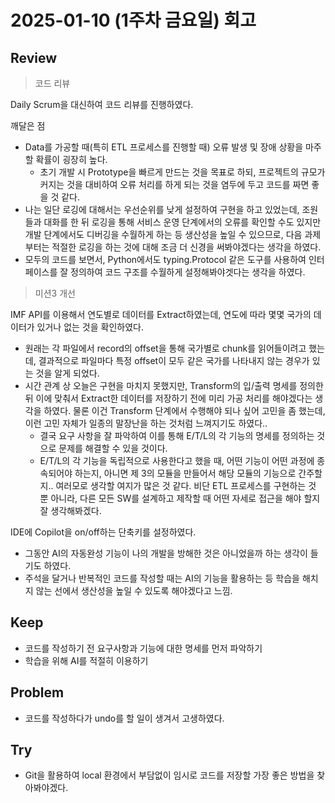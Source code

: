 # 2025-01-10 (1주차 금요일) 회고

## Review

> 코드 리뷰

Daily Scrum을 대신하여 코드 리뷰를 진행하였다.

깨달은 점
* Data를 가공할 때(특히 ETL 프로세스를 진행할 때) 오류 발생 및 장애 상황을 마주할 확률이 굉장히 높다.
  * 초기 개발 시 Prototype을 빠르게 만드는 것을 목표로 하되, 프로젝트의 규모가 커지는 것을 대비하여 오류 처리를 하게 되는 것을 염두에 두고 코드를 짜면 좋을 것 같다.
* 나는 일단 로깅에 대해서는 우선순위를 낮게 설정하여 구현을 하고 있었는데, 조원들과 대화를 한 뒤 로깅을 통해 서비스 운영 단계에서의 오류를 확인할 수도 있지만 개발 단계에서도 디버깅을 수월하게 하는 등 생산성을 높일 수 있으므로, 다음 과제부터는 적절한 로깅을 하는 것에 대해 조금 더 신경을 써봐야겠다는 생각을 하였다.
* 모두의 코드를 보면서, Python에서도 typing.Protocol 같은 도구를 사용하여 인터페이스를 잘 정의하여 코드 구조를 수월하게 설정해봐야겟다는 생각을 하였다.

> 미션3 개선

IMF API를 이용해서 연도별로 데이터를 Extract하였는데, 연도에 따라 몇몇 국가의 데이터가 있거나 없는 것을 확인하였다.
* 원래는 각 파일에서 record의 offset을 통해 국가별로 chunk를 읽어들이려고 했는데, 결과적으로 파일마다 특정 offset이 모두 같은 국가를 나타내지 않는 경우가 있는 것을 알게 되었다.
* 시간 관계 상 오늘은 구현을 마치지 못했지만, Transform의 입/출력 명세를 정의한 뒤 이에 맞춰서 Extract한 데이터를 저장하기 전에 미리 가공 처리를 해야겠다는 생각을 하였다. 물론 이건 Transform 단계에서 수행해야 되나 싶어 고민을 좀 했는데, 이런 고민 자체가 일종의 말장난을 하는 것처럼 느껴지기도 하였다..
  * 결국 요구 사항을 잘 파악하여 이를 통해 E/T/L의 각 기능의 명세를 정의하는 것으로 문제를 해결할 수 있을 것이다.
  * E/T/L의 각 기능을 독립적으로 사용한다고 했을 때, 어떤 기능이 어떤 과정에 종속되어야 하는지, 아니면 제 3의 모듈을 만들어서 해당 모듈의 기능으로 간주할지.. 여러모로 생각할 여지가 많은 것 같다. 비단 ETL 프로세스를 구현하는 것 뿐 아니라, 다른 모든 SW를 설계하고 제작할 때 어떤 자세로 접근을 해야 할지 잘 생각해봐겠다.

IDE에 Copilot을 on/off하는 단축키를 설정하였다.
* 그동안 AI의 자동완성 기능이 나의 개발을 방해한 것은 아니었을까 하는 생각이 들기도 하였다.
* 주석을 달거나 반복적인 코드를 작성할 때는 AI의 기능을 활용하는 등 학습을 해치지 않는 선에서 생산성을 높일 수 있도록 해야겠다고 느낌.

## Keep

* 코드를 작성하기 전 요구사항과 기능에 대한 명세를 먼저 파악하기
* 학습을 위해 AI를 적절히 이용하기

## Problem

* 코드를 작성하다가 undo를 할 일이 생겨서 고생하였다.

## Try

* Git을 활용하여 local 환경에서 부담없이 임시로 코드를 저장할 가장 좋은 방법을 찾아봐야겠다.